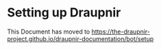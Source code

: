 <!--
SPDX-FileCopyrightText: 2024 Gnuxie <Gnuxie@protonmail.com>

SPDX-License-Identifier: CC0-1.0
-->

# Setting up Draupnir

This Document has moved to
https://the-draupnir-project.github.io/draupnir-documentation/bot/setup
